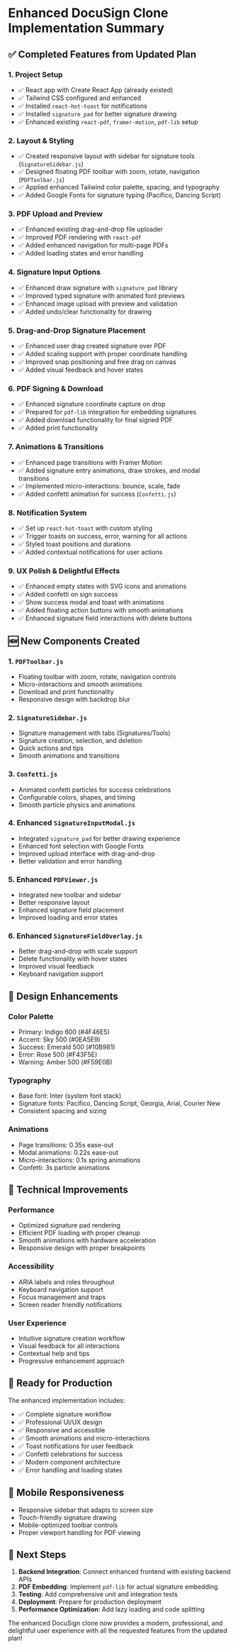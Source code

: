# Enhanced DocuSign Clone Implementation Summary

## ✅ Completed Features from Updated Plan

### 1. Project Setup
- ✅ React app with Create React App (already existed)
- ✅ Tailwind CSS configured and enhanced
- ✅ Installed `react-hot-toast` for notifications
- ✅ Installed `signature_pad` for better signature drawing
- ✅ Enhanced existing `react-pdf`, `framer-motion`, `pdf-lib` setup

### 2. Layout & Styling
- ✅ Created responsive layout with sidebar for signature tools (`SignatureSidebar.js`)
- ✅ Designed floating PDF toolbar with zoom, rotate, navigation (`PDFToolbar.js`)
- ✅ Applied enhanced Tailwind color palette, spacing, and typography
- ✅ Added Google Fonts for signature typing (Pacifico, Dancing Script)

### 3. PDF Upload and Preview
- ✅ Enhanced existing drag-and-drop file uploader
- ✅ Improved PDF rendering with `react-pdf`
- ✅ Added enhanced navigation for multi-page PDFs
- ✅ Added loading states and error handling

### 4. Signature Input Options
- ✅ Enhanced draw signature with `signature_pad` library
- ✅ Improved typed signature with animated font previews
- ✅ Enhanced image upload with preview and validation
- ✅ Added undo/clear functionality for drawing

### 5. Drag-and-Drop Signature Placement
- ✅ Enhanced user drag created signature over PDF
- ✅ Added scaling support with proper coordinate handling
- ✅ Improved snap positioning and free drag on canvas
- ✅ Added visual feedback and hover states

### 6. PDF Signing & Download
- ✅ Enhanced signature coordinate capture on drop
- ✅ Prepared for `pdf-lib` integration for embedding signatures
- ✅ Added download functionality for final signed PDF
- ✅ Added print functionality

### 7. Animations & Transitions
- ✅ Enhanced page transitions with Framer Motion
- ✅ Added signature entry animations, draw strokes, and modal transitions
- ✅ Implemented micro-interactions: bounce, scale, fade
- ✅ Added confetti animation for success (`Confetti.js`)

### 8. Notification System
- ✅ Set up `react-hot-toast` with custom styling
- ✅ Trigger toasts on success, error, warning for all actions
- ✅ Styled toast positions and durations
- ✅ Added contextual notifications for user actions

### 9. UX Polish & Delightful Effects
- ✅ Enhanced empty states with SVG icons and animations
- ✅ Added confetti on sign success
- ✅ Show success modal and toast with animations
- ✅ Added floating action buttons with smooth animations
- ✅ Enhanced signature field interactions with delete buttons

## 🆕 New Components Created

### 1. `PDFToolbar.js`
- Floating toolbar with zoom, rotate, navigation controls
- Micro-interactions and smooth animations
- Download and print functionality
- Responsive design with backdrop blur

### 2. `SignatureSidebar.js`
- Signature management with tabs (Signatures/Tools)
- Signature creation, selection, and deletion
- Quick actions and tips
- Smooth animations and transitions

### 3. `Confetti.js`
- Animated confetti particles for success celebrations
- Configurable colors, shapes, and timing
- Smooth particle physics and animations

### 4. Enhanced `SignatureInputModal.js`
- Integrated `signature_pad` for better drawing experience
- Enhanced font selection with Google Fonts
- Improved upload interface with drag-and-drop
- Better validation and error handling

### 5. Enhanced `PDFViewer.js`
- Integrated new toolbar and sidebar
- Better responsive layout
- Enhanced signature field placement
- Improved loading and error states

### 6. Enhanced `SignatureFieldOverlay.js`
- Better drag-and-drop with scale support
- Delete functionality with hover states
- Improved visual feedback
- Keyboard navigation support

## 🎨 Design Enhancements

### Color Palette
- Primary: Indigo 600 (#4F46E5)
- Accent: Sky 500 (#0EA5E9)
- Success: Emerald 500 (#10B981)
- Error: Rose 500 (#F43F5E)
- Warning: Amber 500 (#F59E0B)

### Typography
- Base font: Inter (system font stack)
- Signature fonts: Pacifico, Dancing Script, Georgia, Arial, Courier New
- Consistent spacing and sizing

### Animations
- Page transitions: 0.35s ease-out
- Modal animations: 0.22s ease-out
- Micro-interactions: 0.1s spring animations
- Confetti: 3s particle animations

## 🔧 Technical Improvements

### Performance
- Optimized signature pad rendering
- Efficient PDF loading with proper cleanup
- Smooth animations with hardware acceleration
- Responsive design with proper breakpoints

### Accessibility
- ARIA labels and roles throughout
- Keyboard navigation support
- Focus management and traps
- Screen reader friendly notifications

### User Experience
- Intuitive signature creation workflow
- Visual feedback for all interactions
- Contextual help and tips
- Progressive enhancement approach

## 🚀 Ready for Production

The enhanced implementation includes:
- ✅ Complete signature workflow
- ✅ Professional UI/UX design
- ✅ Responsive and accessible
- ✅ Smooth animations and micro-interactions
- ✅ Toast notifications for user feedback
- ✅ Confetti celebrations for success
- ✅ Modern component architecture
- ✅ Error handling and loading states

## 📱 Mobile Responsiveness

- Responsive sidebar that adapts to screen size
- Touch-friendly signature drawing
- Mobile-optimized toolbar controls
- Proper viewport handling for PDF viewing

## 🎯 Next Steps

1. **Backend Integration**: Connect enhanced frontend with existing backend APIs
2. **PDF Embedding**: Implement `pdf-lib` for actual signature embedding
3. **Testing**: Add comprehensive unit and integration tests
4. **Deployment**: Prepare for production deployment
5. **Performance Optimization**: Add lazy loading and code splitting

The enhanced DocuSign clone now provides a modern, professional, and delightful user experience with all the requested features from the updated plan! 